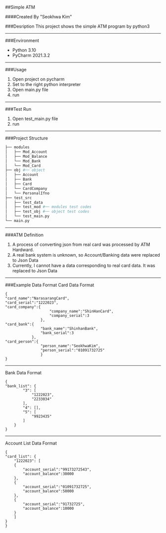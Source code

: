 ##Simple ATM

####Created By "Seokhwa Kim"

###Desription
This project shows the simple ATM program by python3

---
###Environment
- Python 3.10
- PyCharm 2021.3.2
---
###Usage
1. Open project on pycharm
2. Set to the right python interpreter
3. Open main.py file
4. run
---
###Test Run
1. Open test_main.py file
2. run
---
###Project Structure
```bash
├── modules
│   ├── Mod_Account
│   ├── Mod_Balance 
│   └── Mod_Bank
│   └── Mod_Card
├── obj #── object 
│   ├── Account
│   ├── Bank
│   ├── Card
│   └── CardCompany
│   └── PersonalIfno
├── test_src
│   ├── test_data
│   ├── test_mod #── modules test codes  
│   ├── test_obj #── object test codes 
│   └── test_main.py
└── main.py
``` 
---
###ATM Definition
1. A process of converting json from real card was processed by ATM Hardward.
2. A real bank system is unknown, so Account/Banking data were replaced to Json Data
3. Currently, I cannot have a data corresponding to real card data. It was replaced to Json Data
---
###Example Data Format
Card Data Format

    {
    "card_name":"NarasarangCard",
    "card_serial":"1222023",
    "card_company":{
                        "company_name":"ShinHanCard",
                        "company_serial":3
                    },
    "card_bank":{
                    "bank_name":"ShinhanBank",
                    "bank_serial":3
                },
    "card_person":{
                    "person_name":"SeokhwaKim",
                    "person_serial":"01091732725"
                    }
    }
---
Bank Data Format

    {
    "bank_list": {
            "3": [
                "1222023",
                "2233034"
            ],
            "4": [],
            "5": [
                "9923435"
            ]
        }
    }
---
Account List Data Format

    {
    "card_list": {
        "1222023": [
        {
            "account_serial":"99173272543",
            "account_balance":30000
        },
        {
            "account_serial":"01091732725",
            "account_balance":50000
        },
        {
            "account_serial":"91732725",
            "account_balance":10000
        }
        ]
    }
    }
